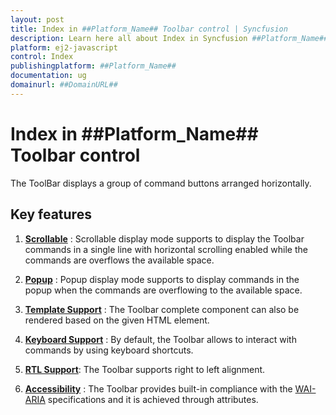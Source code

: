 ```yaml
---
layout: post
title: Index in ##Platform_Name## Toolbar control | Syncfusion
description: Learn here all about Index in Syncfusion ##Platform_Name## Toolbar control of Syncfusion Essential JS 2 and more.
platform: ej2-javascript
control: Index 
publishingplatform: ##Platform_Name##
documentation: ug
domainurl: ##DomainURL##
---
```


# Index in ##Platform_Name## Toolbar control

The ToolBar displays a group of command buttons arranged horizontally.

## Key features

1. **[Scrollable](./responsive-mode#scrollable)** : Scrollable display mode supports to display the Toolbar commands in a single line
with horizontal scrolling
enabled while the commands are overflows the available space.

2. **[Popup](./responsive-mode#popup)** : Popup display mode supports to display commands in the popup when the commands are overflowing
to the available space.

3. **[Template Support](../api/toolbar/item/#template)** : The Toolbar complete component can also be
rendered based on the given HTML element.

4. **[Keyboard Support](./accessibility#keyboard-interaction)**  : By default, the Toolbar allows to interact with commands by using
keyboard shortcuts.

5. **[RTL Support](../api/toolbar/#enablertl)**: The Toolbar supports
right to left alignment.

6. **[Accessibility](./accessibility/)** : The Toolbar provides built-in compliance with the
[WAI-ARIA](https://www.w3.org/TR/wai-aria-practices/) specifications and it is achieved through attributes.
